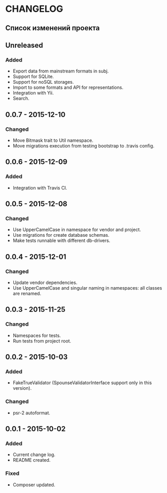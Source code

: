# CHANGELOG 

## Список изменений проекта

## Unreleased
### Added
- Export data from mainstream formats in subj. 
- Support for SQLite. 
- Support for noSQL storages. 
- Import to some formats and API for representations.
- Integration with Yii.   
- Search.

## 0.0.7 - 2015-12-10
### Changed
- Move Bitmask trait to Util namespace.
- Move migrations execution from testing bootstrap to .travis config.   

## 0.0.6 - 2015-12-09
### Added
- Integration with Travis CI.

## 0.0.5 - 2015-12-08
### Changed
- Use UpperCamelCase in namespace for vendor and project.  
- Use migrations for create database schemas.
- Make tests runnable with different db-drivers.

## 0.0.4 - 2015-12-01
### Changed
- Update vendor dependencies. 
- Use UpperCamelCase and singular naming in namespaces: all classes are renamed. 

## 0.0.3 - 2015-11-25
### Changed
- Namespaces for tests. 
- Run tests from project root. 

## 0.0.2 - 2015-10-03
### Added
- FakeTrueValidator (SpounseValidatorInterface support only in this version). 
  
### Changed
- psr-2 autoformat. 

## 0.0.1 - 2015-10-02
### Added
- Current change log. 
- README created.  

### Fixed
- Composer updated.
 

